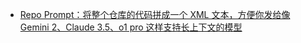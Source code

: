 - [Repo Prompt：将整个仓库的代码拼成一个 XML 文本，方便你发给像 Gemini 2、Claude 3.5、o1 pro 这样支持长上下文的模型](https://x.com/dotey/status/1868362740815053051)